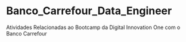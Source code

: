 # Banco_Carrefour_Data_Engineer
Atividades Relacionadas ao Bootcamp da Digital Innovation One com o Banco Carrefour
